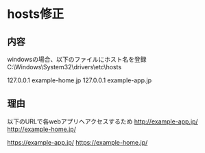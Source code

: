 ﻿# hosts修正

## 内容

windowsの場合、以下のファイルにホスト名を登録
C:\Windows\System32\drivers\etc\hosts

127.0.0.1       example-home.jp
127.0.0.1       example-app.jp

## 理由

以下のURLで各webアプリへアクセスするため
<http://example-app.jp/>
<http://example-home.jp/>

<https://example-app.jp/>
<https://example-home.jp/>
